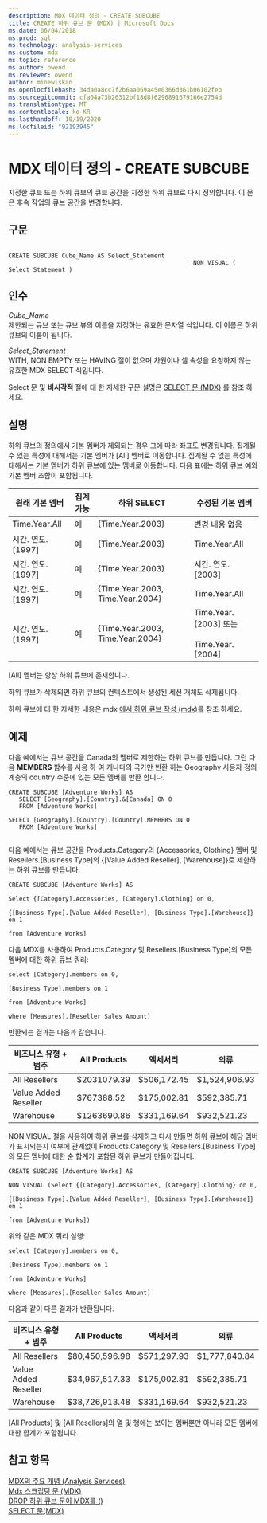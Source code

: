 ```yaml
---
description: MDX 데이터 정의 - CREATE SUBCUBE
title: CREATE 하위 큐브 문 (MDX) | Microsoft Docs
ms.date: 06/04/2018
ms.prod: sql
ms.technology: analysis-services
ms.custom: mdx
ms.topic: reference
ms.author: owend
ms.reviewer: owend
author: minewiskan
ms.openlocfilehash: 34da0a8cc7f2b6aa069a45e0366d361b06102feb
ms.sourcegitcommit: cfa04a73b26312bf18d8f6296891679166e2754d
ms.translationtype: MT
ms.contentlocale: ko-KR
ms.lasthandoff: 10/19/2020
ms.locfileid: "92193945"
---
```

# <a name="mdx-data-definition---create-subcube"></a>MDX 데이터 정의 - CREATE SUBCUBE


  지정한 큐브 또는 하위 큐브의 큐브 공간을 지정한 하위 큐브로 다시 정의합니다. 이 문은 후속 작업의 큐브 공간을 변경합니다.  
  
## <a name="syntax"></a>구문  
  
```  
  
CREATE SUBCUBE Cube_Name AS Select_Statement  
                                                  | NON VISUAL ( Select_Statement )  
```  
  
## <a name="arguments"></a>인수  
 *Cube_Name*  
 제한되는 큐브 또는 큐브 뷰의 이름을 지정하는 유효한 문자열 식입니다. 이 이름은 하위 큐브의 이름이 됩니다.  
  
 *Select_Statement*  
 WITH, NON EMPTY 또는 HAVING 절이 없으며 차원이나 셀 속성을 요청하지 않는 유효한 MDX SELECT 식입니다.  
  
 Select 문 및 **비시각적** 절에 대 한 자세한 구문 설명은 [SELECT 문 &#40;MDX&#41;](../mdx/mdx-data-manipulation-select.md) 를 참조 하세요.  
  
## <a name="remarks"></a>설명  
 하위 큐브의 정의에서 기본 멤버가 제외되는 경우 그에 따라 좌표도 변경됩니다. 집계될 수 있는 특성에 대해서는 기본 멤버가 [All] 멤버로 이동합니다. 집계될 수 없는 특성에 대해서는 기본 멤버가 하위 큐브에 있는 멤버로 이동합니다. 다음 표에는 하위 큐브 예와 기본 멤버 조합이 포함됩니다.  
  
|원래 기본 멤버|집계 가능|하위 SELECT|수정된 기본 멤버|  
|-----------------------------|-----------------------|---------------|----------------------------|  
|Time.Year.All|예|{Time.Year.2003}|변경 내용 없음|  
|시간. 연도. [1997]|예|{Time.Year.2003}|Time.Year.All|  
|시간. 연도. [1997]|예|{Time.Year.2003}|시간. 연도. [2003]|  
|시간. 연도. [1997]|예|{Time.Year.2003, Time.Year.2004}|Time.Year.All|  
|시간. 연도. [1997]|예|{Time.Year.2003, Time.Year.2004}|Time.Year.[2003] 또는<br /><br /> Time.Year.[2004]|  
  
 [All] 멤버는 항상 하위 큐브에 존재합니다.  
  
 하위 큐브가 삭제되면 하위 큐브의 컨텍스트에서 생성된 세션 개체도 삭제됩니다.  
  
 하위 큐브에 대 한 자세한 내용은 mdx [에서 하위 큐브 작성 &#40;mdx&#41;](/analysis-services/multidimensional-models/mdx/building-subcubes-in-mdx-mdx)를 참조 하세요.  
  
## <a name="example"></a>예제  
 다음 예에서는 큐브 공간을 Canada의 멤버로 제한하는 하위 큐브를 만듭니다. 그런 다음 **MEMBERS** 함수를 사용 하 여 캐나다의 국가만 반환 하는 Geography 사용자 정의 계층의 country 수준에 있는 모든 멤버를 반환 합니다.  
  
```  
CREATE SUBCUBE [Adventure Works] AS  
   SELECT [Geography].[Country].&[Canada] ON 0  
   FROM [Adventure Works]  
  
SELECT [Geography].[Country].[Country].MEMBERS ON 0  
   FROM [Adventure Works]  
  
```  
  
 다음 예에서는 큐브 공간을 Products.Category의 {Accessories, Clothing} 멤버 및 Resellers.[Business Type]의 {[Value Added Reseller], [Warehouse]}로 제한하는 하위 큐브를 만듭니다.  
  
 `CREATE SUBCUBE [Adventure Works] AS`  
  
 `Select {[Category].Accessories, [Category].Clothing} on 0,`  
  
 `{[Business Type].[Value Added Reseller], [Business Type].[Warehouse]} on 1`  
  
 `from [Adventure Works]`  
  
 다음 MDX를 사용하여 Products.Category 및 Resellers.[Business Type]의 모든 멤버에 대한 하위 큐브 쿼리:  
  
 `select [Category].members on 0,`  
  
 `[Business Type].members on 1`  
  
 `from [Adventure Works]`  
  
 `where [Measures].[Reseller Sales Amount]`  
  
 반환되는 결과는 다음과 같습니다.  
  
|비즈니스 유형 + 범주|All Products|액세서리|의류|  
|-|-|-|-|  
|All Resellers|$2031079.39|$506,172.45|$1,524,906.93|  
|Value Added Reseller|$767388.52|$175,002.81|$592,385.71|  
|Warehouse|$1263690.86|$331,169.64|$932,521.23|  
  
 NON VISUAL 절을 사용하여 하위 큐브를 삭제하고 다시 만들면 하위 큐브에 해당 멤버가 표시되는지 여부에 관계없이 Products.Category 및 Resellers.[Business Type]의 모든 멤버에 대한 순 합계가 포함된 하위 큐브가 만들어집니다.  
  
 `CREATE SUBCUBE [Adventure Works] AS`  
  
 `NON VISUAL (Select {[Category].Accessories, [Category].Clothing} on 0,`  
  
 `{[Business Type].[Value Added Reseller], [Business Type].[Warehouse]} on 1`  
  
 `from [Adventure Works])`  
  
 위와 같은 MDX 쿼리 실행:  
  
 `select [Category].members on 0,`  
  
 `[Business Type].members on 1`  
  
 `from [Adventure Works]`  
  
 `where [Measures].[Reseller Sales Amount]`  
  
 다음과 같이 다른 결과가 반환됩니다.  
  
|비즈니스 유형 + 범주|All Products|액세서리|의류|  
|-|-|-|-|  
|All Resellers|$80,450,596.98|$571,297.93|$1,777,840.84|  
|Value Added Reseller|$34,967,517.33|$175,002.81|$592,385.71|  
|Warehouse|$38,726,913.48|$331,169.64|$932,521.23|  
  
 [All Products] 및 [All Resellers]의 열 및 행에는 보이는 멤버뿐만 아니라 모든 멤버에 대한 합계가 포함됩니다.  
  
## <a name="see-also"></a>참고 항목  
 [MDX의 주요 개념 &#40;Analysis Services&#41;](/analysis-services/multidimensional-models/mdx/key-concepts-in-mdx-analysis-services)   
 [Mdx 스크립팅 문 &#40;MDX&#41;](../mdx/mdx-scripting-statements-mdx.md)   
 [DROP 하위 큐브 문이 MDX를 &#40;&#41;](../mdx/mdx-data-definition-drop-subcube.md)   
 [SELECT 문&#40;MDX&#41;](../mdx/mdx-data-manipulation-select.md)  
  
